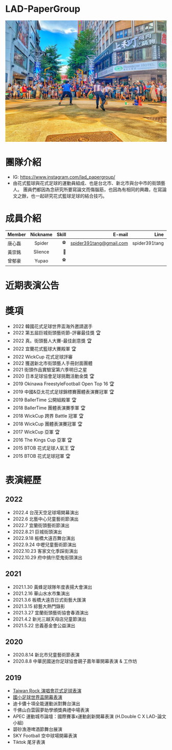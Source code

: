 # LAD-PaperGroup

<img src="https://github.com/spider391Tang/LAD-PaperGroup/blob/master/photo/LAD-%E8%AB%96%E6%96%87%E5%B0%8F%E7%B5%84.jpg" width="600" alt="西門町街頭演出"/>

# 團隊介紹
* IG: https://www.instagram.com/lad_papergroup/
* 由花式籃球與花式足球的運動員組成、也是台北市、新北市與台中市的街頭藝人。
團員們都因為念研究所要寫論文而傷腦筋，也因為有相同的興趣，在寫論文之餘，也一起研究花式籃球足球的結合技巧。

# 成員介紹

Member|Nickname|Skill|E-mail|Line|Phone
--|:--:|--:|--:|--:|--:
唐心磊|Spider|⚽|spider391tang@gmail.com|spider391tang|0979393022
黃崇銘|Slience|🏀||
曾郁豪|Yupao|⚽||

# 近期表演公告



# 獎項
* 2022 韓國花式足球世界盃海外邀請選手
* 2022 第五屆巨城街頭藝術節-評審最佳獎 🏆 
* 2022 真。街頭藝人大賽-最佳創意獎 🏆
* 2022 宜蘭花式籃球大賽殿軍 🏆
* 2022 WickCup 花式足球評審
* 2022 獲選新北市街頭藝人手冊封面團體
* 2021 街頭作品實驗室第六季明日之星
* 2020 日本足球協會足球挑戰活動金獎 🏆
* 2019 Okinawa FreestyleFootball Open Top 16 🏆
* 2019 中國&亞太花式足球錦標賽團體表演賽冠軍  🏆
* 2019 BallerTime 公開組殿軍 🏆
* 2018 BallerTime 團體表演賽季軍 🏆
* 2018 WickCup 跨界 Battle 冠軍 🏆
* 2018 WickCup 團體表演賽冠軍 🏆
* 2017 WickCup 亞軍 🏆
* 2016 The Kings Cup 亞軍 🏆
* 2015 BTOB 花式足球人氣王 🏆
* 2015 BTOB 花式足球冠軍 🏆

# 表演經歷
## 2022
* 2022.4 台茂天空足球場開幕演出
* 2022.6 北藝中心兒童藝術節演出
* 2022.7 宜蘭街頭藝術節演出
* 2022.8.21 巨城街頭演出
* 2022.9.18 板橋大遠百舞台演出
* 2022.9.24 中壢兒童藝術節演出
* 2022.10.23 客家文化季踩街演出
* 2022.10.29 府中搞什麼鬼街頭演出
## 2021
* 2021.1.30 黃蜂足球隊年度表揚大會演出
* 2021.2.16 華山水水市集演出  
* 2021.3.6 板橋大遠百日式街藝大匯演
* 2021.3.15 綜藝大熱門錄影
* 2021.3.27 宜蘭街頭藝術協會春酒演出
* 2021.4.2  新光三越天母店兒童節演出
* 2021.5.22 忠義基金會公益演出
## 2020
* 2020.8.14 新北市兒童藝術節表演
* 2020.8.8 中華民國迷你足球協會親子嘉年華開幕表演 & 工作坊
## 2019 
* [Taiwan Rock 演唱會花式足球表演](https://youtu.be/WaxnIyLGpXA)
* [國小足球世界盃開幕表演](https://youtu.be/0YwZXxTuozM)
* 迪卡儂十項全能運動派對舞台演出
* 千佛山白雲圓夢助學頒獎典禮中場表演
* APEC 運動城市論壇：國際賽事x運動創新開幕表演 (H.Double C X LAD-論文小組)
* 碧砂漁港啤酒節舞台展演
* SKY Football 空中球場開幕表演
* Tiktok 尾牙表演
